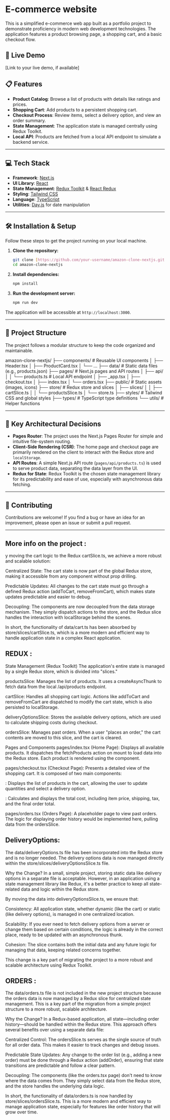 # E-commerce website

This is a simplified e-commerce web app built as a portfolio project to demonstrate proficiency in modern web development technologies. The application features a product browsing page, a shopping cart, and a basic checkout flow.

## 🚀 Live Demo

[Link to your live demo, if available]

## 📋 Features

- **Product Catalog**: Browse a list of products with details like ratings and prices.
- **Shopping Cart**: Add products to a persistent shopping cart.
- **Checkout Process**: Review items, select a delivery option, and view an order summary.
- **State Management**: The application state is managed centrally using Redux Toolkit.
- **Local API**: Products are fetched from a local API endpoint to simulate a backend service.

---

## 💻 Tech Stack

- **Framework**: [Next.js](https://nextjs.org/)
- **UI Library**: [React](https://reactjs.org/)
- **State Management**: [Redux Toolkit](https://redux-toolkit.js.org/) & [React Redux](https://react-redux.js.org/)
- **Styling**: [Tailwind CSS](https://tailwindcss.com/)
- **Language**: [TypeScript](https://www.typescriptlang.org/)
- **Utilities**: [Day.js](https://day.js.org/) for date manipulation

---

## 🛠️ Installation & Setup

Follow these steps to get the project running on your local machine.

1.  **Clone the repository:**
    ```bash
    git clone [https://github.com/your-username/amazon-clone-nextjs.git](https://github.com/your-username/amazon-clone-nextjs.git)
    cd amazon-clone-nextjs
    ```

2.  **Install dependencies:**
    ```bash
    npm install
    ```

3.  **Run the development server:**
    ```bash
    npm run dev
    ```

The application will be accessible at `http://localhost:3000`.

---

## 📁 Project Structure

The project follows a modular structure to keep the code organized and maintainable.

amazon-clone-nextjs/
├── components/          # Reusable UI components
│   ├── Header.tsx
│   ├── ProductCard.tsx
│   └── ...
├── data/                # Static data files (e.g., products.json)
├── pages/               # Next.js pages and API routes
│   ├── api/
│   │   └── products.ts    # Local API endpoint
│   ├── _app.tsx
│   ├── checkout.tsx
│   ├── index.tsx
│   └── orders.tsx
├── public/              # Static assets (images, icons)
├── store/               # Redux store and slices
│   ├── slices/
│   │   ├── cartSlice.ts
│   │   └── productsSlice.ts
│   └── store.ts
├── styles/              # Tailwind CSS and global styles
├── types/               # TypeScript type definitions
└── utils/               # Helper functions


---

## 🚀 Key Architectural Decisions

- **Pages Router**: The project uses the Next.js Pages Router for simple and intuitive file-system routing.
- **Client-Side Rendering (CSR)**: The home page and checkout page are primarily rendered on the client to interact with the Redux store and `localStorage`.
- **API Routes**: A simple Next.js API route (`pages/api/products.ts`) is used to serve product data, separating the data layer from the UI.
- **Redux for State**: Redux Toolkit is the chosen state management library for its predictability and ease of use, especially with asynchronous data fetching.

---

## 🤝 Contributing

Contributions are welcome! If you find a bug or have an idea for an improvement, please open an issue or submit a pull request.

---

## More info on the project :
y moving the cart logic to the Redux cartSlice.ts, we achieve a more robust and scalable solution:

Centralized State: The cart state is now part of the global Redux store, making it accessible from any component without prop drilling.

Predictable Updates: All changes to the cart state must go through a defined Redux action (addToCart, removeFromCart), which makes state updates predictable and easier to debug.

Decoupling: The components are now decoupled from the data storage mechanism. They simply dispatch actions to the store, and the Redux slice handles the interaction with localStorage behind the scenes.

In short, the functionality of data/cart.ts has been absorbed by store/slices/cartSlice.ts, which is a more modern and efficient way to handle application state in a complex React application.

## REDUX :

State Management (Redux Toolkit)
The application's entire state is managed by a single Redux store, which is divided into "slices."

productsSlice: Manages the list of products. It uses a createAsyncThunk to fetch data from the local /api/products endpoint.

cartSlice: Handles all shopping cart logic. Actions like addToCart and removeFromCart are dispatched to modify the cart state, which is also persisted to localStorage.

deliveryOptionsSlice: Stores the available delivery options, which are used to calculate shipping costs during checkout.

ordersSlice: Manages past orders. When a user "places an order," the cart contents are moved to this slice, and the cart is cleared.

Pages and Components
pages/index.tsx (Home Page): Displays all available products. It dispatches the fetchProducts action on mount to load data into the Redux store. Each product is rendered using the <ProductCard> component.

pages/checkout.tsx (Checkout Page): Presents a detailed view of the shopping cart. It is composed of two main components:

<OrderSummary>: Displays the list of products in the cart, allowing the user to update quantities and select a delivery option.

<PaymentSummary>: Calculates and displays the total cost, including item price, shipping, tax, and the final order total.

pages/orders.tsx (Orders Page): A placeholder page to view past orders. The logic for displaying order history would be implemented here, pulling data from the ordersSlice.

## DeliveryOptions:

The data/deliveryOptions.ts file has been incorporated into the Redux store and is no longer needed. The delivery options data is now managed directly within the store/slices/deliveryOptionsSlice.ts file.

Why the Change?
In a small, simple project, storing static data like delivery options in a separate file is acceptable. However, in an application using a state management library like Redux, it's a better practice to keep all state-related data and logic within the Redux store.

By moving the data into deliveryOptionsSlice.ts, we ensure that:

Consistency: All application state, whether dynamic (like the cart) or static (like delivery options), is managed in one centralized location.

Scalability: If you ever need to fetch delivery options from a server or change them based on certain conditions, the logic is already in the correct place, ready to be updated with an asynchronous thunk.

Cohesion: The slice contains both the initial data and any future logic for managing that data, keeping related concerns together.

This change is a key part of migrating the project to a more robust and scalable architecture using Redux Toolkit.

## ORDERS :

The data/orders.ts file is not included in the new project structure because the orders data is now managed by a Redux slice for centralized state management. This is a key part of the migration from a simple project structure to a more robust, scalable architecture.

Why the Change?
In a Redux-based application, all state—including order history—should be handled within the Redux store. This approach offers several benefits over using a separate data file:

Centralized Control: The ordersSlice.ts serves as the single source of truth for all order data. This makes it easier to track changes and debug issues.

Predictable State Updates: Any change to the order list (e.g., adding a new order) must be done through a Redux action (addOrder), ensuring that state transitions are predictable and follow a clear pattern.

Decoupling: The components (like the orders.tsx page) don't need to know where the data comes from. They simply select data from the Redux store, and the store handles the underlying data logic.

In short, the functionality of data/orders.ts is now handled by store/slices/ordersSlice.ts. This is a more modern and efficient way to manage application state, especially for features like order history that will grow over time.
